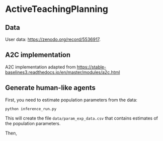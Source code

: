 # ActiveTeachingPlanning

## Data

User data: https://zenodo.org/record/5536917.

## A2C implementation

A2C implementation adapted from https://stable-baselines3.readthedocs.io/en/master/modules/a2c.html

## Generate human-like agents

First, you need to estimate population parameters from the data:
    
    python inference_run.py

This will create the file `data/param_exp_data.csv` 
that contains estimates of the population parameters.

Then, 